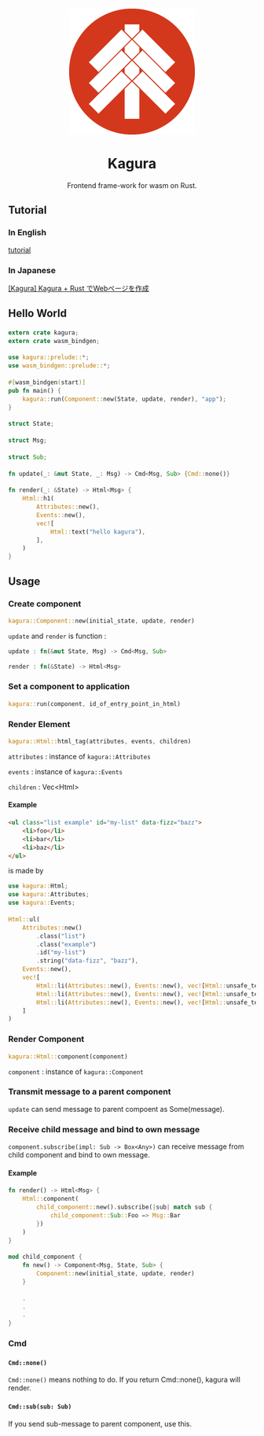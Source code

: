 <div align="center">

![logo](kagura.png)

# Kagura

Frontend frame-work for wasm on Rust.

</div>

## Tutorial

### In English

[tutorial](https://soundrabbit.github.io/Kagura/)

### In Japanese

[[Kagura] Kagura + Rust でWebページを作成](https://qiita.com/ne_no_usa/items/0d8e33bad3aa7ec6d8fb)

## Hello World

```rust
extern crate kagura;
extern crate wasm_bindgen;

use kagura::prelude::*;
use wasm_bindgen::prelude::*;

#[wasm_bindgen(start)]
pub fn main() {
    kagura::run(Component::new(State, update, render), "app");
}

struct State;

struct Msg;

struct Sub;

fn update(_: &mut State, _: Msg) -> Cmd<Msg, Sub> {Cmd::none()}

fn render(_: &State) -> Html<Msg> {
    Html::h1(
        Attributes::new(),
        Events::new(),
        vec![
            Html::text("hello kagura"),
        ],
    )
}
```

## Usage

### Create component

```rust
kagura::Component::new(initial_state, update, render)
```

`update` and `render` is function :

```rust
update : fn(&mut State, Msg) -> Cmd<Msg, Sub>
```

```rust
render : fn(&State) -> Html<Msg>
```

### Set a component to application

```rust
kagura::run(component, id_of_entry_point_in_html)
```

### Render Element

```rust
kagura::Html::html_tag(attributes, events, children)
```

`attributes` : instance of `kagura::Attributes`

`events` : instance of `kagura::Events`

`children` : Vec&lt;Html&gt;

#### Example

```Html
<ul class="list example" id="my-list" data-fizz="bazz">
    <li>foo</li>
    <li>bar</li>
    <li>baz</li>
</ul>
```

is made by

```rust
use kagura::Html;
use kagura::Attributes;
use kagura::Events;

Html::ul(
    Attributes::new()
        .class("list")
        .class("example")
        .id("my-list")
        .string("data-fizz", "bazz"),
    Events::new(),
    vec![
        Html::li(Attributes::new(), Events::new(), vec![Html::unsafe_text("foo")]),
        Html::li(Attributes::new(), Events::new(), vec![Html::unsafe_text("bar")]),
        Html::li(Attributes::new(), Events::new(), vec![Html::unsafe_text("baz")])
    ]
)
```

### Render Component

```rust
kagura::Html::component(component)
```

`component` : instance of `kagura::Component`

### Transmit message to a parent component

`update` can send message to parent compoent as Some(message).

### Receive child message and bind to own message

`component.subscribe(impl: Sub -> Box<Any>)` can receive message from child component and bind to own message.

#### Example

```rust
fn render() -> Html<Msg> {
    Html::component(
        child_component::new().subscribe(|sub| match sub {
            child_component::Sub::Foo => Msg::Bar
        })
    )
}

mod child_component {
    fn new() -> Component<Msg, State, Sub> {
        Component::new(initial_state, update, render)
    }

    .
    .
    .
}
```

### Cmd

#### `Cmd::none()`

`Cmd::none()` means nothing to do. If you return Cmd::none(), kagura will render.

#### `Cmd::sub(sub: Sub)`

If you send sub-message to parent component, use this.
